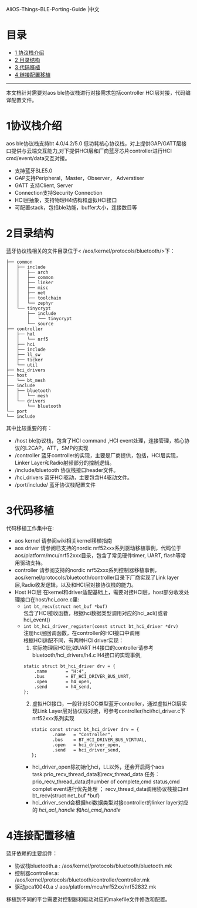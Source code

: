 AliOS-Things-BLE-Porting-Guide |中文

# 目录

* [1 协议栈介绍](#1协议栈介绍)
* [2 目录结构](#2目录结构)
* [3 代码移植](#3代码移植)
* [4 链接配置移植](4#链接配置移植)
---

本文档针对需要对aos ble协议栈进行对接需求包括controller HCI层对接，代码编译配置文件。

# 1协议栈介绍
aos ble协议栈支持bt 4.0/4.2/5.0 低功耗核心协议栈，对上提供GAP/GATT层接口提供与云端交互能力,对下提供HCI层和厂商蓝牙芯片controller进行HCI cmd/event/data交互对接。
- 支持蓝牙BLE5.0 
- GAP支持Peripheral，Master，Observer， Adverstiser
- GATT 支持Client, Server
- Connection支持Security Connection
- HCI层抽象，支持物理H4结构和虚拟HCI接口
- 可配置stack，包括ble功能，buffer大小，连接数目等
# 2目录结构
蓝牙协议栈相关的文件目录位于< /aos/kernel/protocols/bluetooth/>下：
```
├── common
│   ├── include
│   │   ├── arch
│   │   ├── common
│   │   ├── linker
│   │   ├── misc
│   │   ├── net
│   │   ├── toolchain
│   │   └── zephyr
│   └── tinycrypt
│       ├── include
│       │   └── tinycrypt
│       └── source
├── controller
│   ├── hal
│   │   └── nrf5
│   ├── hci
│   ├── include
│   ├── ll_sw
│   ├── ticker
│   └── util
├── hci_drivers
├── host
│   └── bt_mesh
├── include
│   ├── bluetooth
│   │   └── mesh
│   └── drivers
│       └── bluetooth
└── port
└── include
```
其中比较重要的有：
- /host
 ble协议栈，包含了HCI command ,HCI event处理，连接管理，核心协议的L2CAP，ATT，SMP的实现
- /controller
 蓝牙controller的实现，主要是厂商提供，包括，HCI层实现，Linker Layer和Radio射频部分的控制逻辑。
- /include/bluetooth
 协议栈接口header文件。
- /hci_drivers
 蓝牙HCI驱动，主要包含H4驱动文件。
- /port/include/
 蓝牙协议栈配置文件
# 3代码移植
代码移植工作集中在:
- aos kernel
   请参阅wiki相关kernel移植指南
- aos driver
   请参阅已支持的nordic nrf52xxx系列驱动移植事例，代码位于aos/platform/mcu/nrf52xxx目录，包含了常见硬件timer, UART, flash等常用驱动支持。
- controller
   请参阅支持的nordic nrf52xxx系列控制器移植事例，aos/kernel/protocols/bluetooth/controller目录下厂商实现了Link layer层,Radio收发逻辑，以及和HCI层对接协议栈的能力。
- Host HCI层
   在kernel和driver适配基础上，需要对接HCI层，host部分收发处理接口在host/hci_core.c里:
   - `int bt_recv(struct net_buf *buf)`  
     包含了HCI接收函数，根据hci数据类型调用对应的hci_acl()或者hci_event()
   - `int bt_hci_driver_register(const struct bt_hci_driver *drv)`  
     注册hci层回调函数，在controller的HCI接口中调用  
     根据HCI适配不同，有两种HCI driver实现：  
     1. 实际物理层HCI比如UART H4接口的controller请参考bluetooth/hci_drivers/h4.c H4接口的实现事例,
      ```
      static struct bt_hci_driver drv = {
          .name       = "H:4",
          .bus        = BT_HCI_DRIVER_BUS_UART,
          .open       = h4_open,
          .send       = h4_send,
      };
      ```
     2. 虚拟HCI接口，一般针对SOC类型蓝牙controller，通过虚拟HCI层实现Link Layer层对协议栈对接，可参考controller/hci/hci_driver.c下nrf52xxx系列实现  
     ```
        static const struct bt_hci_driver drv = {
                .name   = "Controller",
                .bus    = BT_HCI_DRIVER_BUS_VIRTUAL,
                .open   = hci_driver_open,
                .send   = hci_driver_send,
        };
        ```
        - hci_driver_open除初始化hci，LL以外，还会开启两个aos task:prio_recv_thread_data和recv_thread_data 任务： prio_recv_thread_data对number of complete,cmd status,cmd complet event进行优先处理 ； recv_thread_data调用协议栈接口int bt_recv(struct net_buf *buf) 
        - hci_driver_send会根据hci数据类型对接controller的linker layer对应的 *hci_acl_handle* 和*hci_cmd_handle* 

# 4连接配置移植

蓝牙依赖的主要组件：

- 协议栈bluetooth.a : /aos/kernel/protocols/bluetooth/bluetooth.mk
- 控制器controller.a: /aos/kernel/protocols/bluetooth/controller/controller.mk
- 驱动pca10040.a  :/ aos/platform/mcu/nrf52xx/nrf52832.mk

移植到不同的平台需要对控制器和驱动对应的makefile文件修改和配置。
